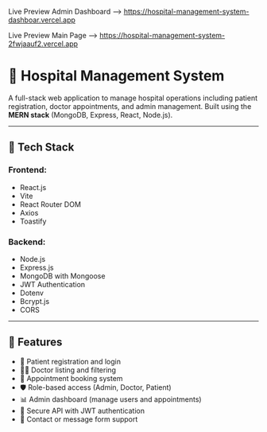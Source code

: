 Live Preview Admin Dashboard --> https://hospital-management-system-dashboar.vercel.app

Live Preview Main Page --> https://hospital-management-system-2fwjaauf2.vercel.app


# 🏥 Hospital Management System

A full-stack web application to manage hospital operations including patient registration, doctor appointments, and admin management. Built using the **MERN stack** (MongoDB, Express, React, Node.js).

---

## 🔧 Tech Stack

### Frontend:
- React.js
- Vite
- React Router DOM
- Axios
- Toastify

### Backend:
- Node.js
- Express.js
- MongoDB with Mongoose
- JWT Authentication
- Dotenv
- Bcrypt.js
- CORS

---

## 🚀 Features

- 👤 Patient registration and login
- 👨‍⚕️ Doctor listing and filtering
- 📅 Appointment booking system
- 🛡️ Role-based access (Admin, Doctor, Patient)
- 📊 Admin dashboard (manage users and appointments)
- 🔐 Secure API with JWT authentication
- 📩 Contact or message form support
